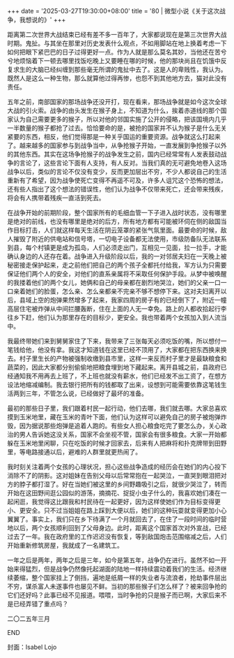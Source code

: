 +++
date = '2025-03-27T19:30:00+08:00'
title = '80 | 微型小说《关于这次战争，我想说的》'
+++

距离第二次世界大战结束已经有差不多一百年了，大家都说现在是第三次世界大战时期。鬼扯。与其坐在那里对历史发表什么观点，不如用脚站在地上换着考虑一下如何把眼下紧巴巴的日子过得更好一点。作为人就是那么莫名其妙，当他还在苦兮兮地烦恼着下一顿去哪里找饭吃晚上又要睡在哪的时候，他的那块尚且在饥饿中反复求生的大脑已经纠缠到那些毫无所谓的鬼扯中去了。这是人的卑贱性，我认为。既然人是这么一种生物，那么就算他过得再惨，也怨不到其他地方去，猫对此没有责任。

五年之前，南部国家的那场战争还没开打，现在看来，那场战争就是如今这次全球大战的引火索。战争的由头发生在猴子身上，不知道为什么，挨着赤道线的那个国家认为自己需要更多的猴子，所以对他的邻国实施了公开的侵略，把该国境内几乎一半数量的猴子都抢了过去。恰恰要命的是，被抢的国家并不认为猴子是什么无关紧要的东西，相反，他们觉得那是一种关乎国运的重要资源。战争就这么打起来了。越来越多的国家参与到战争当中，从争抢猴子开始，一直发展到争抢猴子以外的其他东西。其实在这场争抢猴子的战争发生之前，国内已经常常有人发表鼓动战争的言论了，这些言论下面有人支持，有人反对。当我们真的无可避免地卷入这场战争以后，类似的言论不仅没有变少，反而更加层出不穷，不少人都说自己的生活重新有了希望，因为战争使死亡变得不再遥不可及，许多人诅咒这个恐怖的想法，还有些人指出了这个想法的错误性，他们认为战争不仅带来死亡，还会带来残疾，将会有人携带着残疾一直活到死去。

在战争开始的前期阶段，整个国家所有的毛细血管一下子进入战时状态，没有哪里是绝对的前线，也没有哪里是绝对的后方，所有地方都有可能被环伺在侧的敌国当作目标打击，人们就这样每天生活在阴云笼罩的紧张气氛里面。最要命的时候，敌人摧毁了附近的供电站和信号塔，一切电子设备都无法使用，市级防备队无法联系到县，每个村镇更是成为孤岛，人们必须走出门，互相见一见面，拉一拉手，才能确认身边的人还存在着。战争进入升级阶段以后，我的一对邻居夫妇在一天晚上被秘密接走保护起来，走之前他们把自己的两个孩子全都托付给我，军方认为只需要保证他们两个人的安全，对他们的直系亲属将不采取任何保护手段。从梦中被唤醒的我搂着他们的两个女儿，她俩和自己的母亲都在剧烈地哭泣，她们的父亲一口一口亲着她们的脸蛋，怎么亲、怎么亲都亲不完亲不够不想停下来。这对夫妇离开以后，县域上空的炮弹果然增多了起来，我家四周的房子有的已经倒下了，附近一幢高层住宅被炸弹从中间拦腰轰断，住在上面的人无一幸免。路上的人都收拾起行李往乡下赶，他们认为那里存在的目标少，更安全。我也带着两个女孩加入到人流当中。

我最终带她们来到舅舅家住了下来，我带来了三张每天必须吃饭的嘴，所以想付一笔钱给他，他没有拿。我这才知道钱在这里已经不顶用了，大家都在把东西换来换去。村子里生长的产物被强制收缴到县市里，这样一来反而村子里才是最缺粮食和蔬菜的，因此大家都分别偷偷地把粮食埋到地下藏起来。离开县城之前，县政府已经通知我不用再去上班了，不上班也就没有薪水，他们已经发不出工资了，在想方设法地缩减编制。我去银行把所有的钱都取了出来，设想到可能需要依靠这笔钱生活两到三年，不管怎么说，已经做好了最坏的准备。

最初的那些日子里，我们跟着村民一起行动，他们去哪，我们就去哪。大家总喜欢摸到玉米地里，藏在玉米的青叶下面，他们认为这样可以避免自己的房子被炮弹炸毁，因为据说那些炮弹是追着人跑的。有些女人担心粮食吃完了要怎么办，关心政治的男人告诉她这没关系，国家不会坐视不管，国家会有很多粮食。大家一开始都躲在玉米地里闲聊，只在吃饭的时候才回家去，后来有人把麻将和扑克牌带到田野里，等电路接通以后，避难的人群里就更热闹了。

我时刻关注着两个女孩的心理状况，担心这些战争造成的经历会在她们的内心投下消除不了的阴影。这对姐妹在告别父母以后常常抱在一起哭泣，一直哭到眼泪把对方的脖子都打湿了。好在当她们被这里的乡间野趣吸引之后，就很少哭泣了，转而开始在这田野间逛公园似的游荡，摘摘花、捉捉小虫子什么的，我喜欢她们凑在一起闲逛，我觉得这比跟我和村民待在一起更好，因为这样使她们作为目标变得更小、更安全。只不过当姐姐在路上踩到大便以后，她们的这种玩耍就变得更加小心翼翼了。事实上，我们只在乡下待满了一个月就回去了，在住了一段时间的临时营地以后，两个女孩顺利回到了父母身边。此时，距离这个国家首次对外宣战，已经过去了一年。我在政府里的工作迟迟没有恢复，等到敌国炮击范围缩减之后，人们开始重新修筑房屋，我就成了一名建筑工。

一年之后是两年，两年之后是三年，如今是第五年，战争仍在进行。虽然不如一开始来得猛烈，但是战争仍然像托起湖面的陆地一样持续震动着我们的生活。经济继续萎缩，整个国家挂上了倒挡，遍地是纸屑一样的失业者与流浪者，抢劫事件层出不穷，谋杀富人未遂事件也屡见不鲜。当初的那些猴子们怎么样了？被来回争抢的它们还好吗？此事已经不见报道。喂喂，当时争抢的只是猴子而已啊，大家后来不是已经弄错了重点吗？

二〇二五年三月

END

封面：Isabel Lojo



